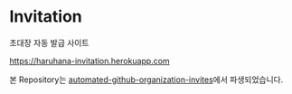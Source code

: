 # Invitation

초대장 자동 발급 사이트

https://haruhana-invitation.herokuapp.com

본 Repository는 [automated-github-organization-invites](https://github.com/thundergolfer/automated-github-organization-invites)에서 파생되었습니다.

